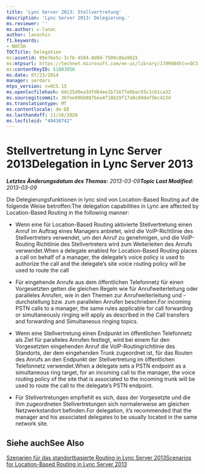 ```yaml
---
title: 'Lync Server 2013: Stellvertretung'
description: 'Lync Server 2013: Delegierung.'
ms.reviewer: ''
ms.author: v-lanac
author: lanachin
f1.keywords:
- NOCSH
TOCTitle: Delegation
ms:assetid: 89e76e5c-3cfb-4504-8d0d-7509c8ba9815
ms:mtpsurl: https://technet.microsoft.com/en-us/library/JJ994045(v=OCS.15)
ms:contentKeyID: 51803956
ms.date: 07/23/2014
manager: serdars
mtps_version: v=OCS.15
ms.openlocfilehash: 6dc25d0ea3dfd64ee1b71677e6bac55c1cb1ca32
ms.sourcegitcommit: 36fee89bb887bea4f18b19f17a8c69daf5bc423d
ms.translationtype: MT
ms.contentlocale: de-DE
ms.lasthandoff: 11/26/2020
ms.locfileid: "49430742"
---
```

# <a name="delegation-in-lync-server-2013"></a><span data-ttu-id="0d38f-103">Stellvertretung in Lync Server 2013</span><span class="sxs-lookup"><span data-stu-id="0d38f-103">Delegation in Lync Server 2013</span></span>

<div data-xmlns="http://www.w3.org/1999/xhtml">

<div class="topic" data-xmlns="http://www.w3.org/1999/xhtml" data-msxsl="urn:schemas-microsoft-com:xslt" data-cs="https://msdn.microsoft.com/">

<div data-asp="https://msdn2.microsoft.com/asp">



</div>

<div id="mainSection">

<div id="mainBody"><span data-ttu-id="0d38f-104">

<span> </span></span><span class="sxs-lookup"><span data-stu-id="0d38f-104">

<span> </span></span></span>

<span data-ttu-id="0d38f-105">_**Letztes Änderungsdatum des Themas:** 2013-03-09_</span><span class="sxs-lookup"><span data-stu-id="0d38f-105">_**Topic Last Modified:** 2013-03-09_</span></span>

<span data-ttu-id="0d38f-106">Die Delegierungsfunktionen in lync sind von Location-Based Routing auf die folgende Weise betroffen:</span><span class="sxs-lookup"><span data-stu-id="0d38f-106">The delegation capabilities in Lync are affected by Location-Based Routing in the following manner:</span></span>

  - <span data-ttu-id="0d38f-107">Wenn eine für Location-Based Routing aktivierte Stellvertretung einen Anruf im Auftrag eines Managers anbietet, wird die VoIP-Richtlinie des Stellvertreters verwendet, um den Anruf zu genehmigen, und die VoIP-Routing Richtlinie des Stellvertreters wird zum Weiterleiten des Anrufs verwendet.</span><span class="sxs-lookup"><span data-stu-id="0d38f-107">When a delegate enabled for Location-Based Routing places a call on behalf of a manager, the delegate’s voice policy is used to authorize the call and the delegate’s site voice routing policy will be used to route the call</span></span>

  - <span data-ttu-id="0d38f-108">Für eingehende Anrufe aus dem öffentlichen Telefonnetz für einen Vorgesetzten gelten die gleichen Regeln wie für Anrufweiterleitung oder paralleles Anrufen, wie in den Themen zur Anrufweiterleitung und -durchstellung bzw. zum parallelen Anrufen beschrieben.</span><span class="sxs-lookup"><span data-stu-id="0d38f-108">For incoming PSTN calls to a manager, the same rules applicable for call forwarding or simultaneously ringing will apply as described in the Call transfers and forwarding and Simultaneous ringing topics.</span></span>

  - <span data-ttu-id="0d38f-109">Wenn eine Stellvertretung einen Endpunkt im öffentlichen Telefonnetz als Ziel für paralleles Anrufen festlegt, wird bei einem für den Vorgesetzten eingehenden Anruf die VoIP-Routingrichtlinie des Standorts, der dem eingehenden Trunk zugeordnet ist, für das Routen des Anrufs an den Endpunkt der Stellvertretung im öffentlichen Telefonnetz verwendet.</span><span class="sxs-lookup"><span data-stu-id="0d38f-109">When a delegate sets a PSTN endpoint as a simultaneous ring target, for an incoming call to the manager, the voice routing policy of the site that is associated to the incoming trunk will be used to route the call to the delegate’s PSTN endpoint.</span></span>

  - <span data-ttu-id="0d38f-110">Für Stellvertretungen empfiehlt es sich, dass der Vorgesetzte und die ihm zugeordneten Stellvertretungen sich normalerweise am gleichen Netzwerkstandort befinden.</span><span class="sxs-lookup"><span data-stu-id="0d38f-110">For delegation, it’s recommended that the manager and his associated delegates to be usually located in the same network site.</span></span>

<div>

## <a name="see-also"></a><span data-ttu-id="0d38f-111">Siehe auch</span><span class="sxs-lookup"><span data-stu-id="0d38f-111">See Also</span></span>


[<span data-ttu-id="0d38f-112">Szenarien für das standortbasierte Routing in Lync Server 2013</span><span class="sxs-lookup"><span data-stu-id="0d38f-112">Scenarios for Location-Based Routing in Lync Server 2013</span></span>](lync-server-2013-scenarios-for-location-based-routing.md)  
  

<span data-ttu-id="0d38f-113"></div>

</div>

<span> </span>

</div>

</div>

</span><span class="sxs-lookup"><span data-stu-id="0d38f-113"></div>

</div>

<span> </span>

</div>

</div>

</span></span></div>

